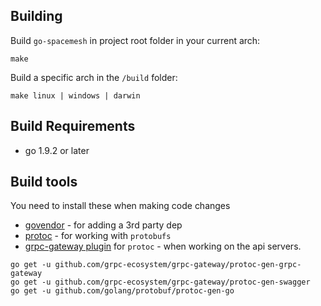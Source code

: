 ## Building

Build `go-spacemesh` in project root folder in your current arch:
```
make
```

Build a specific arch in the `/build` folder:

```
make linux | windows | darwin
```

## Build Requirements
- go 1.9.2 or later


## Build tools
You need to install these when making code changes

- [govendor](https://github.com/kardianos/govendor) - for adding a 3rd party dep
- [protoc](https://github.com/golang/protobuf) - for working with `protobufs`
- [grpc-gateway plugin](https://github.com/grpc-ecosystem/grpc-gateway) for `protoc` - when working on the api servers.



```
go get -u github.com/grpc-ecosystem/grpc-gateway/protoc-gen-grpc-gateway
go get -u github.com/grpc-ecosystem/grpc-gateway/protoc-gen-swagger
go get -u github.com/golang/protobuf/protoc-gen-go
```